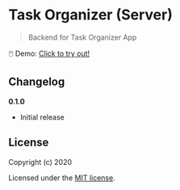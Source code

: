 # Task Organizer (Server)

> Backend for Task Organizer App

🖱️ Demo: [Click to try out!](https://orkutkaracalik.info/portfolio/organizer/#/)

## Changelog

__0.1.0__

- Initial release

## License

Copyright (c) 2020

Licensed under the [MIT license](LICENSE).
